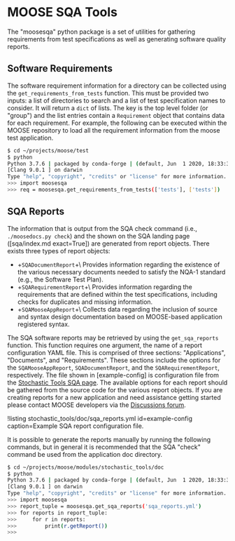 # MOOSE SQA Tools

The "moosesqa" python package is a set of utilities for gathering requirements from
test specifications as well as generating software quality reports.

## Software Requirements

The software requirement information for a directory can be collected using the
`get_requirements_from_tests` function. This must be provided two inputs: a list of directories to
search and a list of test specification names to consider. It will return a `dict` of lists. The key
is the top level folder (or "group") and the list entries contain a `Requirement` object that
contains data for each requirement. For example, the following can be executed within the MOOSE
repository to load all the requirement information from the moose test application.

```bash
$ cd ~/projects/moose/test
$ python
Python 3.7.6 | packaged by conda-forge | (default, Jun  1 2020, 18:33:30)
[Clang 9.0.1 ] on darwin
Type "help", "copyright", "credits" or "license" for more information.
>>> import moosesqa
>>> req = moosesqa.get_requirements_from_tests(['tests'], ['tests'])
```

## SQA Reports

The information that is output from the SQA check command (i.e., `./moosedocs.py check`) and
the shown on the SQA landing page ([sqa/index.md exact=True]) are generated from report objects.
There exists three types of report objects:

- +`SQADocumentReport`+\\
  Provides information regarding the existence of the various necessary documents needed
  to satisfy the NQA-1 standard (e.g., the Software Test Plan).
- +`SQARequirementReport`+\\
  Provides information regarding the requirements that are defined within the test
  specifications, including checks for duplicates and missing information.
- +`SQAMooseAppReport`+\\
  Collects data regarding the inclusion of source and syntax design documentation based on
  MOOSE-based application registered syntax.

The SQA software reports may be retrieved by using the `get_sqa_reports` function. This function
requires one argument, the name of a report configuration YAML file. This is comprised of
three sections: "Applications", "Documents", and "Requirements". These sections include the
options for the `SQAMooseAppReport`, `SQADocumentReport`, and the `SQARequirementReport`,
respectively. The file shown in [example-config] is configuration file from the
[Stochastic Tools SQA page](stochastic_tools/sqa/index.md). The available options for
each report should be gathered from the source code for the various report objects. If you
are creating reports for a new application and need assistance getting started please
contact MOOSE developers via the [Discussions forum](https://github.com/idaholab/moose/discussions).

!listing stochastic_tools/doc/sqa_reports.yml id=example-config caption=Example SQA report configuration file.

It is possible to generate the reports manually by running the following commands, but in general
it is recommended that the SQA "check" command be used from the application doc directory.

```bash
$ cd ~/projects/moose/modules/stochastic_tools/doc
$ python
Python 3.7.6 | packaged by conda-forge | (default, Jun  1 2020, 18:33:30)
[Clang 9.0.1 ] on darwin
Type "help", "copyright", "credits" or "license" for more information.
>>> import moosesqa
>>> report_tuple = moosesqa.get_sqa_reports('sqa_reports.yml')
>>> for reports in report_tuple:
>>>     for r in reports:
>>>         print(r.getReport())
>>>
```
